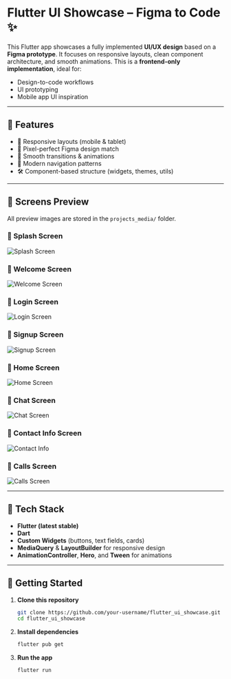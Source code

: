 # Flutter UI Showcase – Figma to Code ✨

This Flutter app showcases a fully implemented **UI/UX design** based on a **Figma prototype**. It focuses on responsive layouts, clean component architecture, and smooth animations. This is a **frontend-only implementation**, ideal for:

- Design-to-code workflows  
- UI prototyping  
- Mobile app UI inspiration  

---

## 🧩 Features

- 🔁 Responsive layouts (mobile & tablet)
- 🎨 Pixel-perfect Figma design match
- 🚀 Smooth transitions & animations
- 🧭 Modern navigation patterns
- 🛠️ Component-based structure (widgets, themes, utils)

---

## 📱 Screens Preview

All preview images are stored in the `projects_media/` folder.

### 🔹 Splash Screen  
![Splash Screen](projects_media/1.png)

### 🔹 Welcome Screen  
![Welcome Screen](projects_media/2.png)

### 🔹 Login Screen  
![Login Screen](projects_media/3.png)

### 🔹 Signup Screen  
![Signup Screen](projects_media/4.png)

### 🔹 Home Screen  
![Home Screen](projects_media/5.png)

### 🔹 Chat Screen  
![Chat Screen](projects_media/6.png)

### 🔹 Contact Info Screen  
![Contact Info](projects_media/7.png)

### 🔹 Calls Screen  
![Calls Screen](projects_media/8.png)

---

## 📐 Tech Stack

- **Flutter (latest stable)**
- **Dart**
- **Custom Widgets** (buttons, text fields, cards)
- **MediaQuery** & **LayoutBuilder** for responsive design
- **AnimationController**, **Hero**, and **Tween** for animations

---

## 🚀 Getting Started

1. **Clone this repository**
   ```bash
   git clone https://github.com/your-username/flutter_ui_showcase.git
   cd flutter_ui_showcase

2. **Install dependencies**
   ```bash
   flutter pub get

3. **Run the app**
   ```bash
   flutter run
